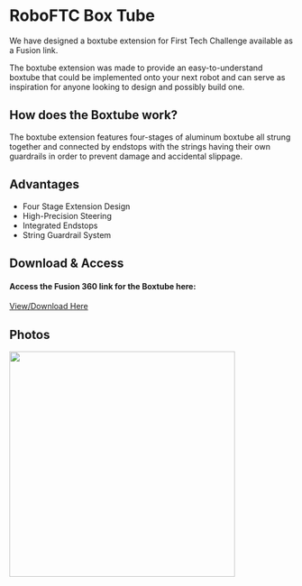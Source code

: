# RoboFTC Box Tube

We have designed a boxtube extension for First Tech Challenge available as a Fusion link.

The boxtube extension was made to provide an easy-to-understand boxtube that could be implemented onto your next robot and can serve as inspiration for anyone looking to design and possibly build one.

## How does the Boxtube work?

The boxtube extension features four-stages of aluminum boxtube all strung together and connected by endstops with the strings having their own guardrails in order to prevent damage and accidental slippage.

## Advantages
- Four Stage Extension Design
- High-Precision Steering
- Integrated Endstops
- String Guardrail System

## Download & Access

#### Access the Fusion 360 link for the Boxtube here:

[View/Download Here](https://a360.co/4jGxboM)

## Photos
<style>img{border: 4px #1b1b1f;}</style>
<img height="400" src="/images/boxtube.png" width="400"/>
